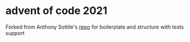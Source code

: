 advent of code 2021
===================

Forked from Anthony Sottile's [repo](https://github.com/anthonywritescode/aoc2021) for boilerplate and structure with tests support

